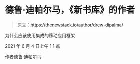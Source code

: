 # 德鲁·迪帕尔马，《新书库》的作者

> 原文：<https://thenewstack.io/author/drew-dipalma/>

为什么应该使用集成的移动应用框架

2021 年 6 月 4 日上午 1 1 点

作者德鲁·迪帕尔马